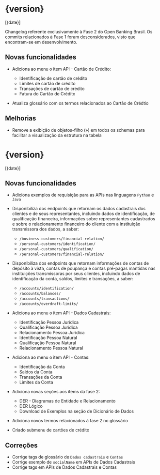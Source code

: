 # {version}
[{date}]

Changelog referente exclusivamente à Fase 2 do Open Banking Brasil.
Os commits relacionados à Fase 1 foram desconsiderados, visto que encontram-se em desenvolvimento. 

## Novas funcionalidades

* Adiciona ao menu o item API - Cartão de Crédito:
  - Identificação de cartão de crédito
  - Limites de cartão de crédito
  - Transações de cartão de crédito
  - Fatura do Cartão de Crédito

* Atualiza glossário com os termos relacionados ao Cartão de Crédtio

## Melhorias

* Remove a exibição de objetos-filho (») em todos os schemas para facilitar a visualização da estrutura na tabela

# {version}
[{date}]

## Novas funcionalidades

* Adiciona exemplos de requisição para as APIs nas linguagens `Python` e `Java`

* Disponibiliza dos endpoints que retornam os dados cadastrais dos clientes e de seus representantes, incluindo dados de identificação, de qualificação financeira, informações sobre representantes cadastrados e sobre o relacionamento financeiro do cliente com a instituição transmissora dos dados, a saber:
  - `/business-customers/financial-relation/`
  - `/personal-customers/identification/`
  - `/personal-customers/qualification/`
  - `/personal-customers/financial-relation/`
* Disponibiliza dos endpoints que retornam informações de contas de depósito à vista, contas de poupança e contas pré-pagas mantidas nas instituições transmissoras por seus clientes, incluindo dados de identificação da conta, saldos, limites e transações, a saber:
  - `/accounts/identification/`
  - `/accounts/balances/`
  - `/accounts/transactions/`
  - `/accounts/overdraft-limits/`
* Adiciona ao menu o item API - Dados Cadastrais:
  - Identificação Pessoa Jurídica
  - Qualificação Pessoa Jurídica
  - Relacionamento Pessoa Jurídica
  - Identificação Pessoa Natural
  - Qualificação Pessoa Natural
  - Relacionamento Pessoa Natural
* Adiciona ao menu o item API - Contas:
  - Identificação da Conta
  - Saldos da Conta
  - Transações da Conta
  - Limites da Conta
* Adiciona novas seções aos items da fase 2:
  - DER - Diagramas de Entidade e Relacionamento
  - DER Lógico
  - Download de Exemplos na seção de Dicionário de Dados
* Adiciona novos termos relacionados à fase 2 no glossário
* Criado submenu de cartões de crédito

## Correções

* Corrige tags de glossário de `Dados cadastrais` e `Contas`
* Corrige exemplo de `socialName` em APIs de Dados Cadastrais
* Corrige tags em APIs de Dados Cadastrais e Contas
  